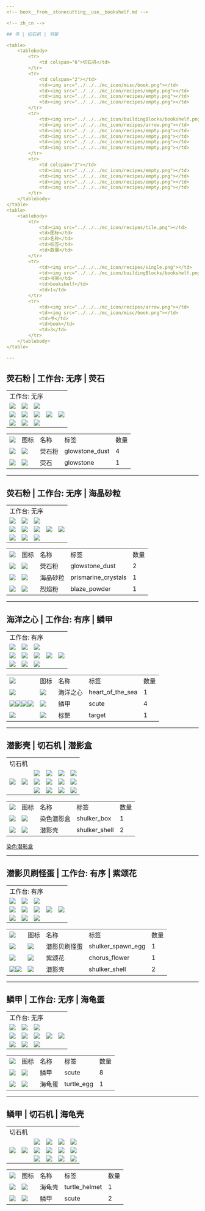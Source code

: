 ```yaml
---
<!-- book__from__stonecutting__use__bookshelf.md -->

<!-- zh_cn -->

## 书 | 切石机 | 书架

<table>
	<tablebody>
		<tr>
			<td colspan="6">切石机</td>
		</tr>
		<tr>
			<td colspan="2"></td>
			<td><img src="../../../mc_icon/misc/book.png"></td>
			<td><img src="../../../mc_icon/recipes/empty.png"></td>
			<td><img src="../../../mc_icon/recipes/empty.png"></td>
			<td><img src="../../../mc_icon/recipes/empty.png"></td>
		</tr>
		<tr>
			<td><img src="../../../mc_icon/buildingBlocks/bookshelf.png"></td>
			<td><img src="../../../mc_icon/recipes/arrow.png"></td>
			<td><img src="../../../mc_icon/recipes/empty.png"></td>
			<td><img src="../../../mc_icon/recipes/empty.png"></td>
			<td><img src="../../../mc_icon/recipes/empty.png"></td>
			<td><img src="../../../mc_icon/recipes/empty.png"></td>
		</tr>
		<tr>
			<td colspan="2"></td>
			<td><img src="../../../mc_icon/recipes/empty.png"></td>
			<td><img src="../../../mc_icon/recipes/empty.png"></td>
			<td><img src="../../../mc_icon/recipes/empty.png"></td>
			<td><img src="../../../mc_icon/recipes/empty.png"></td>
		</tr>
	</tablebody>
</table>
<table>
	<tablebody>
		<tr>
			<td><img src="../../../mc_icon/recipes/tile.png"></td>
			<td>图标</td>
			<td>名称</td>
			<td>标签</td>
			<td>数量</td>
		</tr>
		<tr>
			<td><img src="../../../mc_icon/recipes/single.png"></td>
			<td><img src="../../../mc_icon/buildingBlocks/bookshelf.png"></td>
			<td>书架</td>
			<td>bookshelf</td>
			<td>1</td>
		</tr>
		<tr>
			<td><img src="../../../mc_icon/recipes/arrow.png"></td>
			<td><img src="../../../mc_icon/misc/book.png"></td>
			<td>书</td>
			<td>book</td>
			<td>3</td>
		</tr>
	</tablebody>
</table>

---
```

<!-- glowstone_dust__from__crafting_shapeless__use__glowstone.md -->

<!-- zh_cn -->

## 荧石粉 | 工作台: 无序 | 荧石

<table>
	<tablebody>
		<tr>
			<td colspan="5">工作台: 无序</td>
		</tr>
		<tr>
			<td><img src="../../../mc_icon/buildingBlocks/glowstone.png"></td>
			<td><img src="../../../mc_icon/recipes/empty.png"></td>
			<td><img src="../../../mc_icon/recipes/empty.png"></td>
			<td colspan="2"></td>
		</tr>
		<tr>
			<td><img src="../../../mc_icon/recipes/empty.png"></td>
			<td><img src="../../../mc_icon/recipes/empty.png"></td>
			<td><img src="../../../mc_icon/recipes/empty.png"></td>
			<td><img src="../../../mc_icon/recipes/arrow.png"></td>
			<td><img src="../../../mc_icon/misc/glowstone_dust.png"></td>
		</tr>
		<tr>
			<td><img src="../../../mc_icon/recipes/empty.png"></td>
			<td><img src="../../../mc_icon/recipes/empty.png"></td>
			<td><img src="../../../mc_icon/recipes/empty.png"></td>
			<td colspan="2"></td>
		</tr>
	</tablebody>
</table>
<table>
	<tablebody>
		<tr>
			<td><img src="../../../mc_icon/recipes/tile.png"></td>
			<td>图标</td>
			<td>名称</td>
			<td>标签</td>
			<td>数量</td>
		</tr>
		<tr>
			<td><img src="../../../mc_icon/recipes/arrow.png"></td>
			<td><img src="../../../mc_icon/misc/glowstone_dust.png"></td>
			<td>荧石粉</td>
			<td>glowstone_dust</td>
			<td>4</td>
		</tr>
		<tr>
			<td><img src="../../../mc_icon/recipes/01.png"></td>
			<td><img src="../../../mc_icon/buildingBlocks/glowstone.png"></td>
			<td>荧石</td>
			<td>glowstone</td>
			<td>1</td>
		</tr>
	</tablebody>
</table>

---
<!-- glowstone_dust__from__crafting_shapeless__use__prismarine_crystals.md -->

<!-- zh_cn -->

## 荧石粉 | 工作台: 无序 | 海晶砂粒

<table>
	<tablebody>
		<tr>
			<td colspan="5">工作台: 无序</td>
		</tr>
		<tr>
			<td><img src="../../../mc_icon/misc/prismarine_crystals.png"></td>
			<td><img src="../../../mc_icon/brewing/blaze_powder.png"></td>
			<td><img src="../../../mc_icon/recipes/empty.png"></td>
			<td colspan="2"></td>
		</tr>
		<tr>
			<td><img src="../../../mc_icon/recipes/empty.png"></td>
			<td><img src="../../../mc_icon/recipes/empty.png"></td>
			<td><img src="../../../mc_icon/recipes/empty.png"></td>
			<td><img src="../../../mc_icon/recipes/arrow.png"></td>
			<td><img src="../../../mc_icon/misc/glowstone_dust.png"></td>
		</tr>
		<tr>
			<td><img src="../../../mc_icon/recipes/empty.png"></td>
			<td><img src="../../../mc_icon/recipes/empty.png"></td>
			<td><img src="../../../mc_icon/recipes/empty.png"></td>
			<td colspan="2"></td>
		</tr>
	</tablebody>
</table>
<table>
	<tablebody>
		<tr>
			<td><img src="../../../mc_icon/recipes/tile.png"></td>
			<td>图标</td>
			<td>名称</td>
			<td>标签</td>
			<td>数量</td>
		</tr>
		<tr>
			<td><img src="../../../mc_icon/recipes/arrow.png"></td>
			<td><img src="../../../mc_icon/misc/glowstone_dust.png"></td>
			<td>荧石粉</td>
			<td>glowstone_dust</td>
			<td>2</td>
		</tr>
		<tr>
			<td><img src="../../../mc_icon/recipes/01.png"></td>
			<td><img src="../../../mc_icon/misc/prismarine_crystals.png"></td>
			<td>海晶砂粒</td>
			<td>prismarine_crystals</td>
			<td>1</td>
		</tr>
		<tr>
			<td><img src="../../../mc_icon/recipes/02.png"></td>
			<td><img src="../../../mc_icon/brewing/blaze_powder.png"></td>
			<td>烈焰粉</td>
			<td>blaze_powder</td>
			<td>1</td>
		</tr>
	</tablebody>
</table>

---
<!-- heart_of_the_sea__from__crafting_shaped__use__scute.md -->

<!-- zh_cn -->

## 海洋之心 | 工作台: 有序 | 鳞甲

<table>
	<tablebody>
		<tr>
			<td colspan="5">工作台: 有序</td>
		</tr>
		<tr>
			<td><img src="../../../mc_icon/recipes/empty.png"></td>
			<td><img src="../../../mc_icon/misc/scute.png"></td>
			<td><img src="../../../mc_icon/recipes/empty.png"></td>
			<td colspan="2"></td>
		</tr>
		<tr>
			<td><img src="../../../mc_icon/misc/scute.png"></td>
			<td><img src="../../../mc_icon/redstone/target.png"></td>
			<td><img src="../../../mc_icon/misc/scute.png"></td>
			<td><img src="../../../mc_icon/recipes/arrow.png"></td>
			<td><img src="../../../mc_icon/misc/heart_of_the_sea.png"></td>
		</tr>
		<tr>
			<td><img src="../../../mc_icon/recipes/empty.png"></td>
			<td><img src="../../../mc_icon/misc/scute.png"></td>
			<td><img src="../../../mc_icon/recipes/empty.png"></td>
			<td colspan="2"></td>
		</tr>
	</tablebody>
</table>
<table>
	<tablebody>
		<tr>
			<td><img src="../../../mc_icon/recipes/tile.png"></td>
			<td>图标</td>
			<td>名称</td>
			<td>标签</td>
			<td>数量</td>
		</tr>
		<tr>
			<td><img src="../../../mc_icon/recipes/arrow.png"></td>
			<td><img src="../../../mc_icon/misc/heart_of_the_sea.png"></td>
			<td>海洋之心</td>
			<td>heart_of_the_sea</td>
			<td>1</td>
		</tr>
		<tr>
			<td><img src="../../../mc_icon/recipes/02.png"><img src="../../../mc_icon/recipes/04.png"><img src="../../../mc_icon/recipes/06.png"><img src="../../../mc_icon/recipes/08.png"></td>
			<td><img src="../../../mc_icon/misc/scute.png"></td>
			<td>鳞甲</td>
			<td>scute</td>
			<td>4</td>
		</tr>
		<tr>
			<td><img src="../../../mc_icon/recipes/05.png"></td>
			<td><img src="../../../mc_icon/redstone/target.png"></td>
			<td>标靶</td>
			<td>target</td>
			<td>1</td>
		</tr>
	</tablebody>
</table>

---
<!-- shulker_shell__from__stonecutting__use__tag_shulker_box.md -->

<!-- zh_cn -->

## 潜影壳 | 切石机 | 潜影盒

<table>
	<tablebody>
		<tr>
			<td colspan="6">切石机</td>
		</tr>
		<tr>
			<td colspan="2"></td>
			<td><img src="../../../mc_icon/misc/shulker_shell.png"></td>
			<td><img src="../../../mc_icon/recipes/empty.png"></td>
			<td><img src="../../../mc_icon/recipes/empty.png"></td>
			<td><img src="../../../mc_icon/recipes/empty.png"></td>
		</tr>
		<tr>
			<td><img src="../../../mc_icon/decorations/shulker_box/shulker_box.png"></td>
			<td><img src="../../../mc_icon/recipes/arrow.png"></td>
			<td><img src="../../../mc_icon/recipes/empty.png"></td>
			<td><img src="../../../mc_icon/recipes/empty.png"></td>
			<td><img src="../../../mc_icon/recipes/empty.png"></td>
			<td><img src="../../../mc_icon/recipes/empty.png"></td>
		</tr>
		<tr>
			<td colspan="2"></td>
			<td><img src="../../../mc_icon/recipes/empty.png"></td>
			<td><img src="../../../mc_icon/recipes/empty.png"></td>
			<td><img src="../../../mc_icon/recipes/empty.png"></td>
			<td><img src="../../../mc_icon/recipes/empty.png"></td>
		</tr>
	</tablebody>
</table>
<table>
	<tablebody>
		<tr>
			<td><img src="../../../mc_icon/recipes/tile.png"></td>
			<td>图标</td>
			<td>名称</td>
			<td>标签</td>
			<td>数量</td>
		</tr>
		<tr>
			<td><img src="../../../mc_icon/recipes/single.png"></td>
			<td><img src="../../../mc_icon/decorations/shulker_box/shulker_box.png"></td>
			<td><a>染色潜影盒</a></td>
			<td><a>shulker_box</a></td>
			<td>1</td>
		</tr>
		<tr>
			<td><img src="../../../mc_icon/recipes/arrow.png"></td>
			<td><img src="../../../mc_icon/misc/shulker_shell.png"></td>
			<td>潜影壳</td>
			<td>shulker_shell</td>
			<td>2</td>
		</tr>
	</tablebody>
</table>


[染色潜影盒](../../../zh_cn/tags/tag__shulker_box.md)

---
<!-- shulker_spawn_egg__from__crafting_shaped__use__chorus_flower.md -->

<!-- zh_cn -->

## 潜影贝刷怪蛋 | 工作台: 有序 | 紫颂花

<table>
	<tablebody>
		<tr>
			<td colspan="5">工作台: 有序</td>
		</tr>
		<tr>
			<td><img src="../../../mc_icon/misc/shulker_shell.png"></td>
			<td><img src="../../../mc_icon/recipes/empty.png"></td>
			<td><img src="../../../mc_icon/recipes/empty.png"></td>
			<td colspan="2"></td>
		</tr>
		<tr>
			<td><img src="../../../mc_icon/decorations/chorus_flower.png"></td>
			<td><img src="../../../mc_icon/recipes/empty.png"></td>
			<td><img src="../../../mc_icon/recipes/empty.png"></td>
			<td><img src="../../../mc_icon/recipes/arrow.png"></td>
			<td><img src="../../../mc_icon/misc/egg/shulker_spawn_egg.png"></td>
		</tr>
		<tr>
			<td><img src="../../../mc_icon/misc/shulker_shell.png"></td>
			<td><img src="../../../mc_icon/recipes/empty.png"></td>
			<td><img src="../../../mc_icon/recipes/empty.png"></td>
			<td colspan="2"></td>
		</tr>
	</tablebody>
</table>
<table>
	<tablebody>
		<tr>
			<td><img src="../../../mc_icon/recipes/tile.png"></td>
			<td>图标</td>
			<td>名称</td>
			<td>标签</td>
			<td>数量</td>
		</tr>
		<tr>
			<td><img src="../../../mc_icon/recipes/arrow.png"></td>
			<td><img src="../../../mc_icon/misc/egg/shulker_spawn_egg.png"></td>
			<td>潜影贝刷怪蛋</td>
			<td>shulker_spawn_egg</td>
			<td>1</td>
		</tr>
		<tr>
			<td><img src="../../../mc_icon/recipes/04.png"></td>
			<td><img src="../../../mc_icon/decorations/chorus_flower.png"></td>
			<td>紫颂花</td>
			<td>chorus_flower</td>
			<td>1</td>
		</tr>
		<tr>
			<td><img src="../../../mc_icon/recipes/01.png"><img src="../../../mc_icon/recipes/07.png"></td>
			<td><img src="../../../mc_icon/misc/shulker_shell.png"></td>
			<td>潜影壳</td>
			<td>shulker_shell</td>
			<td>2</td>
		</tr>
	</tablebody>
</table>

---
<!-- scute__from__crafting_shapeless__use__turtle_egg.md -->

<!-- zh_cn -->

## 鳞甲 | 工作台: 无序 | 海龟蛋

<table>
	<tablebody>
		<tr>
			<td colspan="5">工作台: 无序</td>
		</tr>
		<tr>
			<td><img src="../../../mc_icon/misc/egg/turtle_egg.png"></td>
			<td><img src="../../../mc_icon/recipes/empty.png"></td>
			<td><img src="../../../mc_icon/recipes/empty.png"></td>
			<td colspan="2"></td>
		</tr>
		<tr>
			<td><img src="../../../mc_icon/recipes/empty.png"></td>
			<td><img src="../../../mc_icon/recipes/empty.png"></td>
			<td><img src="../../../mc_icon/recipes/empty.png"></td>
			<td><img src="../../../mc_icon/recipes/arrow.png"></td>
			<td><img src="../../../mc_icon/misc/scute.png"></td>
		</tr>
		<tr>
			<td><img src="../../../mc_icon/recipes/empty.png"></td>
			<td><img src="../../../mc_icon/recipes/empty.png"></td>
			<td><img src="../../../mc_icon/recipes/empty.png"></td>
			<td colspan="2"></td>
		</tr>
	</tablebody>
</table>
<table>
	<tablebody>
		<tr>
			<td><img src="../../../mc_icon/recipes/tile.png"></td>
			<td>图标</td>
			<td>名称</td>
			<td>标签</td>
			<td>数量</td>
		</tr>
		<tr>
			<td><img src="../../../mc_icon/recipes/arrow.png"></td>
			<td><img src="../../../mc_icon/misc/scute.png"></td>
			<td>鳞甲</td>
			<td>scute</td>
			<td>8</td>
		</tr>
		<tr>
			<td><img src="../../../mc_icon/recipes/01.png"></td>
			<td><img src="../../../mc_icon/misc/egg/turtle_egg.png"></td>
			<td>海龟蛋</td>
			<td>turtle_egg</td>
			<td>1</td>
		</tr>
	</tablebody>
</table>

---
<!-- scute__from__stonecutting__use__turtle_helmet.md -->

<!-- zh_cn -->

## 鳞甲 | 切石机 | 海龟壳

<table>
	<tablebody>
		<tr>
			<td colspan="6">切石机</td>
		</tr>
		<tr>
			<td colspan="2"></td>
			<td><img src="../../../mc_icon/misc/scute.png"></td>
			<td><img src="../../../mc_icon/recipes/empty.png"></td>
			<td><img src="../../../mc_icon/recipes/empty.png"></td>
			<td><img src="../../../mc_icon/recipes/empty.png"></td>
		</tr>
		<tr>
			<td><img src="../../../mc_icon/combat/turtle_helmet.png"></td>
			<td><img src="../../../mc_icon/recipes/arrow.png"></td>
			<td><img src="../../../mc_icon/recipes/empty.png"></td>
			<td><img src="../../../mc_icon/recipes/empty.png"></td>
			<td><img src="../../../mc_icon/recipes/empty.png"></td>
			<td><img src="../../../mc_icon/recipes/empty.png"></td>
		</tr>
		<tr>
			<td colspan="2"></td>
			<td><img src="../../../mc_icon/recipes/empty.png"></td>
			<td><img src="../../../mc_icon/recipes/empty.png"></td>
			<td><img src="../../../mc_icon/recipes/empty.png"></td>
			<td><img src="../../../mc_icon/recipes/empty.png"></td>
		</tr>
	</tablebody>
</table>
<table>
	<tablebody>
		<tr>
			<td><img src="../../../mc_icon/recipes/tile.png"></td>
			<td>图标</td>
			<td>名称</td>
			<td>标签</td>
			<td>数量</td>
		</tr>
		<tr>
			<td><img src="../../../mc_icon/recipes/single.png"></td>
			<td><img src="../../../mc_icon/combat/turtle_helmet.png"></td>
			<td>海龟壳</td>
			<td>turtle_helmet</td>
			<td>1</td>
		</tr>
		<tr>
			<td><img src="../../../mc_icon/recipes/arrow.png"></td>
			<td><img src="../../../mc_icon/misc/scute.png"></td>
			<td>鳞甲</td>
			<td>scute</td>
			<td>2</td>
		</tr>
	</tablebody>
</table>

